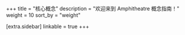 +++
title = "核心概念"
description = "欢迎来到 Amphitheatre 概念指南！"
weight = 10
sort_by = "weight"

[extra.sidebar]
linkable = true
+++
